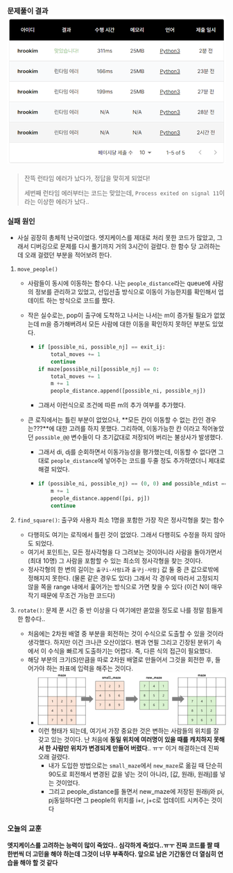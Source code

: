 ### 문제풀이 결과![image-20240331172928508](feedback_template.assets/image-20240331172928508.png)

> 잔뜩 런타임 에러가 났다가, 정답을 맞히게 되었다!
>
> 세번째 런타임 에러부터는 코드는 맞았는데, `Process exited on signal 11`이라는 이상한 에러가 났다..



### 실패 원인

* 사실 굉장히 총체적 난국이었다. 엣지케이스를 제대로 처리 못한 코드가 많았고, 그래서 디버깅으로 문제를 다시 풀기까지 거의 3시간이 걸렸다. 한 함수 당 고려하는 데 오래 걸렸던 부분을 적어보려 한다.

1. `move_people()`

   * 사람들이 동시에 이동하는 함수다. 나는 `people_distance`라는 queue에 사람의 정보를 관리하고 있었고, 선입선출 방식으로 이동이 가능한지를 확인해서 업데이트 하는 방식으로 코드를 짰다. 

   * 작은 실수로는, pop이 출구에 도착하고 나서는 나서는 m이 증가될 필요가 없었는데 m을 증가해버려서 모든 사람에 대한 이동을 확인하지 못하던 부분도 있었다.

     * ```python
       if [possible_ni, possible_nj] == exit_ij:
           total_moves += 1
           continue
       if maze[possible_ni][possible_nj] == 0:
           total_moves += 1
           m += 1
           people_distance.append([possible_ni, possible_nj])
       ```

     * 그래서 이런식으로 조건에 따른 m의 추가 여부를 추가했다.

   * 큰 로직에서는 틀린 부분이 없었으나, **모든 칸이 이동할 수 없는 칸인 경우는???**에 대한 고려를 하지 못했다. 그리하여, 이동가능한 칸 이라고 적어놓았던 `possible_@@` 변수들이 다 초기값대로 저장되어 버리는 불상사가 발생했다. 

     * 그래서 di, dj를 순회하면서 이동가능성을 평가했는데, 이동할 수 없다면 그대로 `people_distance`에 넣어주는 코드를 두줄 정도 추가하였더니 제대로 해결 되었다.

     * ```python
       if (possible_ni, possible_nj) == (0, 0) and possible_ndist == pdist:
           m += 1
           people_distance.append([pi, pj])
           continue
       ```

2. `find_square()`: 출구와 사용자 최소 1명을 포함한 가장 작은 정사각형을 찾는 함수
   * 다행히도 여기는 로직에서 틀린 것이 없었다. 그래서 다행히도 수정을 하지 않아도 되었다.
   * 여기서 포인트는, 모든 정사각형을 다 그려보는 것이아니라 사람을 돌아가면서(최대 10명) 그 사람을 포함할 수 있는 최소의 정사각형을 찾는 것이다.
   * 정사각형의 한 변의 길이는 `출구i-사람i`과 `출구j-사람j` 값 둘 중 큰 값으로밖에 정해지지 못한다. (물론 같은 경우도 있다) 그래서 각 경우에 따라서 고정되지 않을 쪽을 range 내에서 훑어가는 방식으로 가면 찾을 수 있다 (이건 N이 매우 작기 때문에 무조건 가능한 코드다)
3. `rotate()`: 문제 푼 시간 중 반 이상을 다 여기에만 쏟았을 정도로 나를 정말 힘들게 한 함수다..
   * 처음에는 2차원 배열 중 부분을 회전하는 것이 수식으로 도출할 수 있을 것이라 생각했다. 하지만 이건 크나큰 오산이었다. 펜과 연필 그리고 긴장된 분위기 속에서 이 수식을 빠르게 도출하기는 어렵다. 즉, 다른 식의 접근이 필요했다.
   * 해당 부분의 크기(S)만큼을 따로 2차원 배열로 만들어서 그것을 회전한 후, 들어가야 하는 좌표에 입력을 해주는 것이다.
     * ![image-20240331175258565](feedback_template.assets/image-20240331175258565.png)
     * 이런 형태가 되는데, 여기서 가장 중요한 것은 변하는 사람들의 위치를 잘 갖고 있는 것이다. 난 처음에 **동일 위치에 여러명이 있을 때를 캐치하지 못해서 한 사람만 위치가 변경되게 만들어 버렸다**.. ㅠㅜ 이거 해결하는데 진짜 오래 걸렸다.
       * 내가 도입한 방법으로는 `small_maze`에서 `new_maze`로 옮길 때 단순히 90도로 회전해서 변경된 값을 넣는 것이 아니라, [값, 원래i, 원래j]를 넣는 것이었다.
       * 그리고 people_distance를 돌면서 new_maze에 저장된 원래ij와 pi, pj동일하다면 그 people의 위치를 i+r, j+c로 업데이트 시켜주는 것이다



### 오늘의 교훈

**엣지케이스를 고려하는 능력이 많이 죽었다.. 심각하게 죽었다..ㅠㅜ 진짜 코드를 짤 때 한번씩 더 고민을 해야 하는데 그것이 너무 부족하다. 앞으로 남은 기간동안 더 열심히 연습을 해야 할 것 같다**